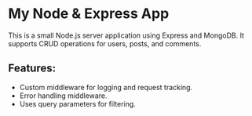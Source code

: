 # My Node & Express App

This is a small Node.js server application using Express and MongoDB. It supports CRUD operations for users, posts, and comments.

## Features:
- Custom middleware for logging and request tracking.
- Error handling middleware.
- Uses query parameters for filtering.
